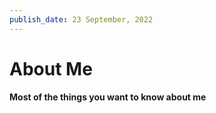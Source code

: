 ```yaml
---
publish_date: 23 September, 2022
---
```


# About Me
#### Most of the things you want to know about me
